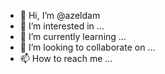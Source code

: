 - 👋 Hi, I’m @azeldam
- 👀 I’m interested in ...
- 🌱 I’m currently learning ...
- 💞️ I’m looking to collaborate on ...
- 📫 How to reach me ...

<!---
azeldam/azeldam is a ✨ special ✨ repository because its `README.md` (this file) appears on your GitHub profile.
You can click the Preview link to take a look at your changes.
--->
